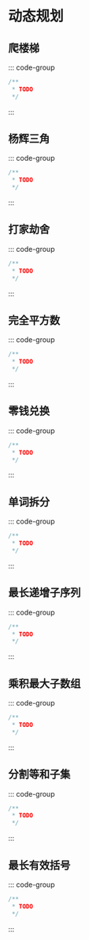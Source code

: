 # 动态规划

## 爬楼梯

::: code-group

```java []
/**
 * TODO
 */
```

:::

## 杨辉三角

::: code-group

```java []
/**
 * TODO
 */
```

:::

## 打家劫舍

::: code-group

```java []
/**
 * TODO
 */
```

:::

## 完全平方数

::: code-group

```java []
/**
 * TODO
 */
```

:::

## 零钱兑换

::: code-group

```java []
/**
 * TODO
 */
```

:::

## 单词拆分

::: code-group

```java []
/**
 * TODO
 */
```

:::

## 最长递增子序列

::: code-group

```java []
/**
 * TODO
 */
```

:::

## 乘积最大子数组

::: code-group

```java []
/**
 * TODO
 */
```

:::

## 分割等和子集

::: code-group

```java []
/**
 * TODO
 */
```

:::

## 最长有效括号

::: code-group

```java []
/**
 * TODO
 */
```

:::
